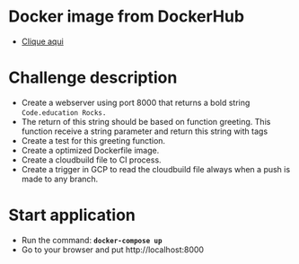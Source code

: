 # Docker image from DockerHub
- [Clique aqui](https://hub.docker.com/repository/docker/diegoclair/challenge04-03)

# Challenge description
- Create a webserver using port 8000 that returns a bold string ```Code.education Rocks.```
- The return of this string should be based on function greeting. This function receive a string parameter and return this string with <b></b> tags
- Create a test for this greeting function.
- Create a optimized Dockerfile image.
- Create a cloudbuild file to CI process.
- Create a trigger in GCP to read the cloudbuild file always when a push is made to any branch.

# Start application
- Run the command: <b>```docker-compose up```</b>
- Go to your browser and put http://localhost:8000